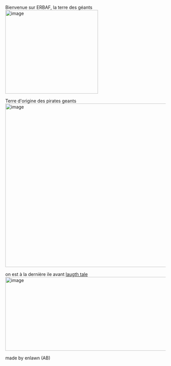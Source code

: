 Bienvenue sur ERBAF, la terre des géants  
<img width="291" height="263" alt="image" src="https://github.com/user-attachments/assets/ade2c71d-e59c-4d02-8fba-9e5bb0b2afb7" />


Terre d'origine des pirates geants
<img width="1000" height="514" alt="image" src="https://github.com/user-attachments/assets/ba5df047-257c-4648-b579-d31c0db60e5d" />

on est à la dernière ile avant [laugth tale](https://github.com/Enlawn/TP2---labyrinth/blob/main/Laugh%20tale.md)
<img width="579" height="232" alt="image" src="https://github.com/user-attachments/assets/3b36fff8-c8ef-40d6-beb5-8290452775df" />




made by enlawn (AB)
